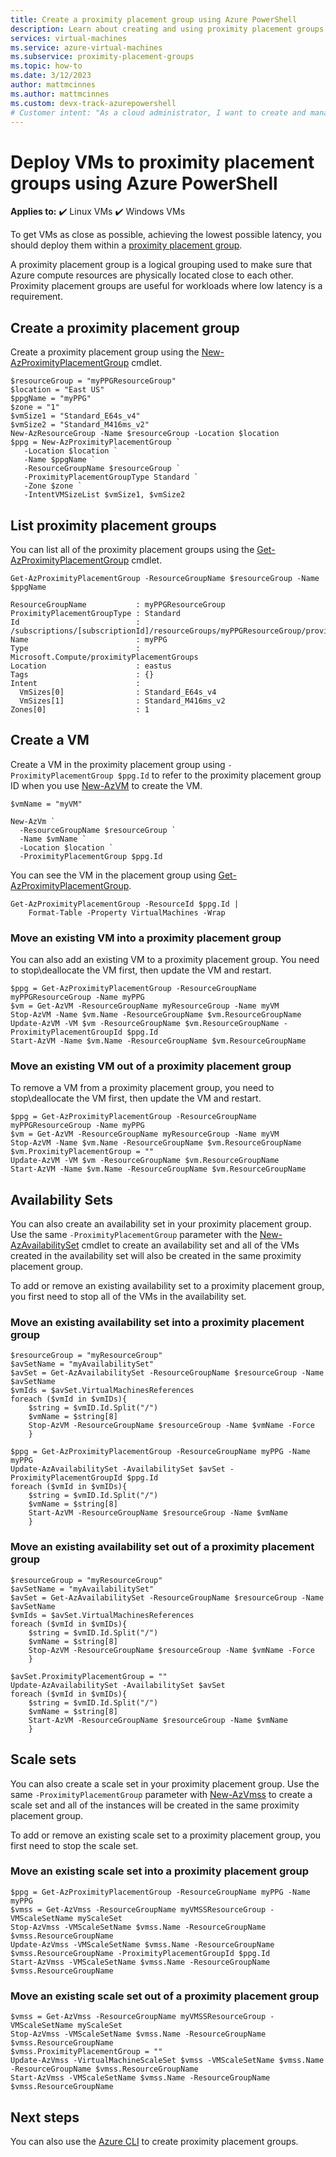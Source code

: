 ```yaml
---
title: Create a proximity placement group using Azure PowerShell
description: Learn about creating and using proximity placement groups using Azure PowerShell. 
services: virtual-machines
ms.service: azure-virtual-machines
ms.subservice: proximity-placement-groups
ms.topic: how-to
ms.date: 3/12/2023
author: mattmcinnes
ms.author: mattmcinnes
ms.custom: devx-track-azurepowershell
# Customer intent: "As a cloud administrator, I want to create and manage proximity placement groups using PowerShell, so that I can deploy VMs with minimal latency for high-performance workloads."
---
```


# Deploy VMs to proximity placement groups using Azure PowerShell

**Applies to:** :heavy_check_mark: Linux VMs :heavy_check_mark: Windows VMs 

To get VMs as close as possible, achieving the lowest possible latency, you should deploy them within a [proximity placement group](../co-location.md#proximity-placement-groups).

A proximity placement group is a logical grouping used to make sure that Azure compute resources are physically located close to each other. Proximity placement groups are useful for workloads where low latency is a requirement.


## Create a proximity placement group
Create a proximity placement group using the [New-AzProximityPlacementGroup](/powershell/module/az.compute/new-azproximityplacementgroup) cmdlet. 

```azurepowershell-interactive
$resourceGroup = "myPPGResourceGroup"
$location = "East US"
$ppgName = "myPPG"
$zone = "1"
$vmSize1 = "Standard_E64s_v4"
$vmSize2 = "Standard_M416ms_v2"
New-AzResourceGroup -Name $resourceGroup -Location $location
$ppg = New-AzProximityPlacementGroup `
   -Location $location `
   -Name $ppgName `
   -ResourceGroupName $resourceGroup `
   -ProximityPlacementGroupType Standard `
   -Zone $zone `
   -IntentVMSizeList $vmSize1, $vmSize2
```

## List proximity placement groups

You can list all of the proximity placement groups using the [Get-AzProximityPlacementGroup](/powershell/module/az.compute/get-azproximityplacementgroup) cmdlet.

```azurepowershell-interactive
Get-AzProximityPlacementGroup -ResourceGroupName $resourceGroup -Name $ppgName   

ResourceGroupName           : myPPGResourceGroup
ProximityPlacementGroupType : Standard
Id                          : /subscriptions/[subscriptionId]/resourceGroups/myPPGResourceGroup/providers/Microsoft.Compute/proximityPlacementGroups/myPPG
Name                        : myPPG
Type                        : Microsoft.Compute/proximityPlacementGroups
Location                    : eastus
Tags                        : {}
Intent                      : 
  VmSizes[0]                : Standard_E64s_v4
  VmSizes[1]                : Standard_M416ms_v2
Zones[0]                    : 1
```


## Create a VM

Create a VM in the proximity placement group using `-ProximityPlacementGroup $ppg.Id` to refer to the proximity placement group ID when you use [New-AzVM](/powershell/module/az.compute/new-azvm) to create the VM.

```azurepowershell-interactive
$vmName = "myVM"

New-AzVm `
  -ResourceGroupName $resourceGroup `
  -Name $vmName `
  -Location $location `
  -ProximityPlacementGroup $ppg.Id
```

You can see the VM in the placement group using [Get-AzProximityPlacementGroup](/powershell/module/az.compute/get-azproximityplacementgroup).

```azurepowershell-interactive
Get-AzProximityPlacementGroup -ResourceId $ppg.Id |
    Format-Table -Property VirtualMachines -Wrap
```

### Move an existing VM into a proximity placement group

You can also add an existing VM to a proximity placement group. You need to stop\deallocate the VM first, then update the VM and restart.

```azurepowershell-interactive
$ppg = Get-AzProximityPlacementGroup -ResourceGroupName myPPGResourceGroup -Name myPPG
$vm = Get-AzVM -ResourceGroupName myResourceGroup -Name myVM
Stop-AzVM -Name $vm.Name -ResourceGroupName $vm.ResourceGroupName
Update-AzVM -VM $vm -ResourceGroupName $vm.ResourceGroupName -ProximityPlacementGroupId $ppg.Id
Start-AzVM -Name $vm.Name -ResourceGroupName $vm.ResourceGroupName
```

### Move an existing VM out of a proximity placement group

To remove a VM from a proximity placement group, you need to stop\deallocate the VM first, then update the VM and restart.

```azurepowershell-interactive
$ppg = Get-AzProximityPlacementGroup -ResourceGroupName myPPGResourceGroup -Name myPPG
$vm = Get-AzVM -ResourceGroupName myResourceGroup -Name myVM
Stop-AzVM -Name $vm.Name -ResourceGroupName $vm.ResourceGroupName
$vm.ProximityPlacementGroup = ""
Update-AzVM -VM $vm -ResourceGroupName $vm.ResourceGroupName 
Start-AzVM -Name $vm.Name -ResourceGroupName $vm.ResourceGroupName
```


## Availability Sets
You can also create an  availability set in your proximity placement group. Use the same `-ProximityPlacementGroup` parameter with the [New-AzAvailabilitySet](/powershell/module/az.compute/new-azavailabilityset) cmdlet to create an availability set and all of the VMs created in the availability set will also be created in the same proximity placement group.

To add or remove an existing availability set to a proximity placement group, you first need to stop all of the VMs in the availability set. 

### Move an existing availability set into a proximity placement group

```azurepowershell-interactive
$resourceGroup = "myResourceGroup"
$avSetName = "myAvailabilitySet"
$avSet = Get-AzAvailabilitySet -ResourceGroupName $resourceGroup -Name $avSetName
$vmIds = $avSet.VirtualMachinesReferences
foreach ($vmId in $vmIDs){
    $string = $vmID.Id.Split("/")
    $vmName = $string[8]
    Stop-AzVM -ResourceGroupName $resourceGroup -Name $vmName -Force
    } 

$ppg = Get-AzProximityPlacementGroup -ResourceGroupName myPPG -Name myPPG
Update-AzAvailabilitySet -AvailabilitySet $avSet -ProximityPlacementGroupId $ppg.Id
foreach ($vmId in $vmIDs){
    $string = $vmID.Id.Split("/")
    $vmName = $string[8]
    Start-AzVM -ResourceGroupName $resourceGroup -Name $vmName 
    } 
```

### Move an existing availability set out of a proximity placement group

```azurepowershell-interactive
$resourceGroup = "myResourceGroup"
$avSetName = "myAvailabilitySet"
$avSet = Get-AzAvailabilitySet -ResourceGroupName $resourceGroup -Name $avSetName
$vmIds = $avSet.VirtualMachinesReferences
foreach ($vmId in $vmIDs){
    $string = $vmID.Id.Split("/")
    $vmName = $string[8]
    Stop-AzVM -ResourceGroupName $resourceGroup -Name $vmName -Force
    } 

$avSet.ProximityPlacementGroup = ""
Update-AzAvailabilitySet -AvailabilitySet $avSet 
foreach ($vmId in $vmIDs){
    $string = $vmID.Id.Split("/")
    $vmName = $string[8]
    Start-AzVM -ResourceGroupName $resourceGroup -Name $vmName 
    } 
```

## Scale sets

You can also create a scale set in your proximity placement group. Use the same `-ProximityPlacementGroup` parameter with [New-AzVmss](/powershell/module/az.compute/new-azvmss) to create a scale set and all of the instances will be created in the same proximity placement group.


To add or remove an existing scale set to a proximity placement group, you first need to stop the scale set. 

### Move an existing scale set into a proximity placement group

```azurepowershell-interactive
$ppg = Get-AzProximityPlacementGroup -ResourceGroupName myPPG -Name myPPG
$vmss = Get-AzVmss -ResourceGroupName myVMSSResourceGroup -VMScaleSetName myScaleSet
Stop-AzVmss -VMScaleSetName $vmss.Name -ResourceGroupName $vmss.ResourceGroupName
Update-AzVmss -VMScaleSetName $vmss.Name -ResourceGroupName $vmss.ResourceGroupName -ProximityPlacementGroupId $ppg.Id
Start-AzVmss -VMScaleSetName $vmss.Name -ResourceGroupName $vmss.ResourceGroupName
```

### Move an existing scale set out of a proximity placement group

```azurepowershell-interactive
$vmss = Get-AzVmss -ResourceGroupName myVMSSResourceGroup -VMScaleSetName myScaleSet
Stop-AzVmss -VMScaleSetName $vmss.Name -ResourceGroupName $vmss.ResourceGroupName
$vmss.ProximityPlacementGroup = ""
Update-AzVmss -VirtualMachineScaleSet $vmss -VMScaleSetName $vmss.Name -ResourceGroupName $vmss.ResourceGroupName  
Start-AzVmss -VMScaleSetName $vmss.Name -ResourceGroupName $vmss.ResourceGroupName
```

## Next steps

You can also use the [Azure CLI](../linux/proximity-placement-groups.md) to create proximity placement groups.
